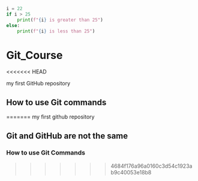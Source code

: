 ```python
i = 22
if i > 25
    print(f"{i} is greater than 25")
else:
    print(f"{i} is less than 25")
```
# Git_Course
<<<<<<< HEAD

my first GitHub repository

## How to use Git commands
=======
my first github repository 
## Git and GitHub are not the same
### How to use Git Commands
>>>>>>> 4684f176a96a0160c3d54c1923ab9c40053e18b8
